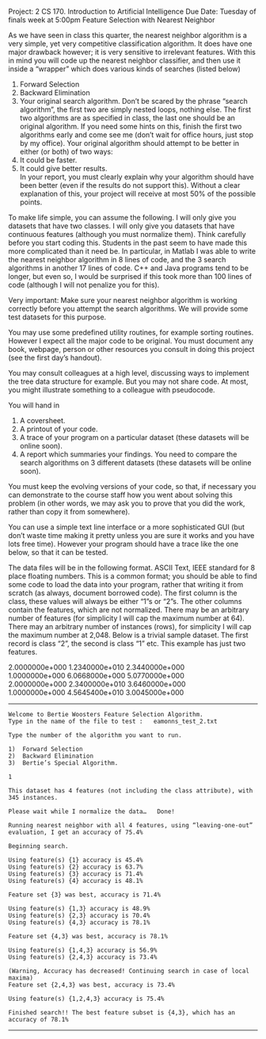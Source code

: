 Project: 2	 CS 170. Introduction to Artificial Intelligence
Due Date: Tuesday of finals week at 5:00pm
Feature Selection with Nearest Neighbor  

As we have seen in class this quarter, the nearest neighbor algorithm is a very simple, yet very competitive classification algorithm. It does have one major drawback however; it is very sensitive to irrelevant features. With this in mind you will code up the nearest neighbor classifier, and then use it inside a “wrapper” which does various kinds of searches (listed below)
1)	Forward Selection
2)	Backward Elimination 
3)	Your original search algorithm. 
Don’t be scared by the phrase “search algorithm”, the first two are simply nested loops, nothing else. The first two algorithms are as specified in class, the last one should be an original algorithm. If you need some hints on this, finish the first two algorithms early and come see me (don’t wait for office hours, just stop by my office). 
Your original algorithm should attempt to be better in either (or both) of two ways:
1)	It could be faster.
2)	It could give better results.  
In your report, you must clearly explain why your algorithm should have been better (even if the results do not support this). Without a clear explanation of this, your project will receive at most 50% of the possible points.

To make life simple, you can assume the following. I will only give you datasets that have two classes. I will only give you datasets that have continuous features (although you must normalize them). 
Think carefully before you start coding this. Students in the past seem to have made this more complicated than it need be. In particular, in Matlab I was able to write the nearest neighbor algorithm in 8 lines of code, and the 3 search algorithms in another 17 lines of code. C++ and Java programs tend to be longer, but even so, I would be surprised if this took more than 100 lines of code (although I will not penalize you for this).

Very important: Make sure your nearest neighbor algorithm is working correctly before you attempt the search algorithms. We will provide some test datasets for this purpose. 

You may use some predefined utility routines, for example sorting routines. However I expect all the major code to be original. You must document any book, webpage, person or other resources you consult in doing this project (see the first day’s handout).  

You may consult colleagues at a high level, discussing ways to implement the tree data structure for example. But you may not share code.  At most, you might illustrate something to a colleague with pseudocode.

You will hand in 
1)	A coversheet.
2)	A printout of your code. 
3)	A trace of your program on a particular dataset (these datasets will be online soon).
4)	A report which summaries your findings. You need to compare the search algorithms on 3 different datasets (these datasets will be online soon).

You must keep the evolving versions of your code, so that, if necessary you can demonstrate to the course staff how you went about solving this problem (in other words, we may ask you to prove that you did the work, rather than copy it from somewhere).
  

You can use a simple text line interface or a more sophisticated GUI (but don’t waste time making it pretty unless you are sure it works and you have lots free time). However your program should have a trace like the one below, so that it can be tested.

The data files will be in the following format. ASCII Text, IEEE standard for 8 place floating numbers. This is a common format; you should be able to find some code to load the data into your program, rather that writing it from scratch (as always, document borrowed code). The first column is the class, these values will always be either “1”s or “2”s. The other columns contain the features, which are not normalized. There may be an arbitrary number of features (for simplicity I will cap the maximum number at 64). There may an arbitrary number of instances (rows), for simplicity I will cap the maximum number at 2,048. Below is a trivial sample dataset. The first record is class “2”, the second is class “1” etc. This example has just two features.

2.0000000e+000  1.2340000e+010  2.3440000e+000  
1.0000000e+000  6.0668000e+000  5.0770000e+000  
2.0000000e+000  2.3400000e+010  3.6460000e+000  
1.0000000e+000  4.5645400e+010  3.0045000e+000  

******************************************************************
    Welcome to Bertie Woosters Feature Selection Algorithm.
    Type in the name of the file to test :   eamonns_test_2.txt
    
    Type the number of the algorithm you want to run.
    
    1)	Forward Selection
    2)	Backward Elimination 
    3)	Bertie’s Special Algorithm.
    
    1
    	
    This dataset has 4 features (not including the class attribute), with 345 instances.
    
    Please wait while I normalize the data…   Done!
    
    Running nearest neighbor with all 4 features, using “leaving-one-out” evaluation, I get an accuracy of 75.4%
    
    Beginning search.
    
    Using feature(s) {1} accuracy is 45.4%
    Using feature(s) {2} accuracy is 63.7%
    Using feature(s) {3} accuracy is 71.4%
    Using feature(s) {4} accuracy is 48.1%
    
    Feature set {3} was best, accuracy is 71.4%
    
    Using feature(s) {1,3} accuracy is 48.9%
    Using feature(s) {2,3} accuracy is 70.4%
    Using feature(s) {4,3} accuracy is 78.1%
    
    Feature set {4,3} was best, accuracy is 78.1%
    
    Using feature(s) {1,4,3} accuracy is 56.9%
    Using feature(s) {2,4,3} accuracy is 73.4%
    
    (Warning, Accuracy has decreased! Continuing search in case of local maxima)
    Feature set {2,4,3} was best, accuracy is 73.4%
    
    Using feature(s) {1,2,4,3} accuracy is 75.4%
    
    Finished search!! The best feature subset is {4,3}, which has an accuracy of 78.1%
***************************************************************************